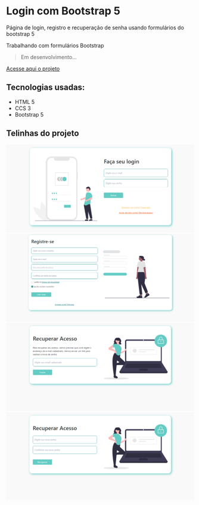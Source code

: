 # Login com Bootstrap 5
Página de login, registro e recuperação de senha usando formulários do bootstrap 5

 Trabalhando com formulários Bootstrap

> Em desenvolvimento...

<a href="https://helenaoliveira366.github.io/Login-com-Bootstrap-5/">Acesse aqui o projeto</a>

## Tecnologias usadas:
- HTML 5
- CCS 3
- Bootstrap 5

## Telinhas do projeto

<img src="ImgsProject/login.PNG" alt="Página de login" title="Página de login"/>

<img src="ImgsProject/registrar.PNG" alt="Página de registro" title="Página de registro"/>

<img src="ImgsProject/recuperarAcesso.PNG" alt="Página de envio do link para email cadastrado" title="Página de envio do link para email cadastrado"/>

<img src="ImgsProject/password.PNG" alt="Página de recuperação de senha" title="Página de recuperação de senha"/>
